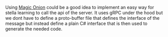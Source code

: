 Using [Magic Onion](https://github.com/Cysharp/MagicOnion) could be a good idea to implement an easy way for stella learning to call the api of the server. It uses gRPC under the hood but we dont have to define a proto-buffer file that defines the interface of the message but instead define a plain C# interface that is then used to generate the needed code.